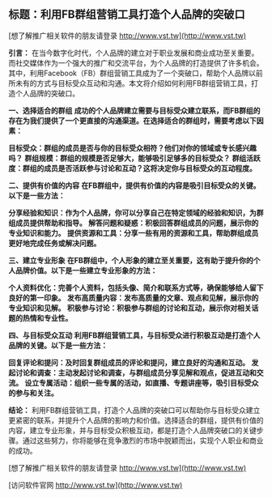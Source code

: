 ## **标题：利用FB群组营销工具打造个人品牌的突破口**

[想了解推广相关软件的朋友请登录 http://www.vst.tw](http://www.vst.tw)

**引言：**
在当今数字化时代，个人品牌的建立对于职业发展和商业成功至关重要。而社交媒体作为一个强大的推广和交流平台，为个人品牌的打造提供了许多机会。其中，利用Facebook（FB）群组营销工具成为了一个突破口，帮助个人品牌以前所未有的方式与目标受众互动和沟通。本文将介绍如何利用FB群组营销工具，打造个人品牌的突破口。

**一、选择适合的群组**
**成功的个人品牌建立需要与目标受众建立联系，而FB群组的存在为我们提供了一个更直接的沟通渠道。在选择适合的群组时，需要考虑以下因素：**

**目标受众：群组的成员是否与你的目标受众相符？他们对你的领域或专长感兴趣吗？**
**群组规模：群组的规模是否足够大，能够吸引足够多的目标受众？**
**群组活跃度：群组的成员是否活跃参与讨论和互动？这将决定你与目标受众的互动程度。**

**二、提供有价值的内容**
**在FB群组中，提供有价值的内容是吸引目标受众的关键。以下是一些方法：**

**分享经验和知识：作为个人品牌，你可以分享自己在特定领域的经验和知识，为群组成员提供帮助和指导。**
**解答问题和疑惑：积极回答群组成员的问题，展示你的专业知识和能力。**
**提供资源和工具：分享一些有用的资源和工具，帮助群组成员更好地完成任务或解决问题。**

**三、建立专业形象**
**在FB群组中，个人形象的建立至关重要，这有助于提升你的个人品牌价值。以下是一些建立专业形象的方法：**

**个人资料优化：完善个人资料，包括头像、简介和联系方式等，确保能够给人留下良好的第一印象。**
**发布高质量内容：发布高质量的文章、观点和见解，展示你的专业知识和见解。**
**积极参与讨论：积极参与群组的讨论和互动，展示你对相关话题的热情和专业性。**

**四、与目标受众互动**
**利用FB群组营销工具，与目标受众进行积极互动是打造个人品牌的关键。以下是一些方法：**

**回复评论和提问：及时回复群组成员的评论和提问，建立良好的沟通和互动。**
**发起讨论和调查：主动发起讨论和调查，与群组成员分享见解和观点，促进互动和交流。**
**设立专属活动：组织一些专属的活动，如直播、专题讲座等，吸引目标受众的参与和关注。**

**结论：**
利用FB群组营销工具，打造个人品牌的突破口可以帮助你与目标受众建立更紧密的联系，并提升个人品牌的影响力和价值。选择适合的群组，提供有价值的内容，建立专业形象，并与目标受众积极互动，都是打造个人品牌突破口的关键步骤。通过这些努力，你将能够在竞争激烈的市场中脱颖而出，实现个人职业和商业的成功。

[想了解推广相关软件的朋友请登录 http://www.vst.tw](http://www.vst.tw)


[访问软件官网 http://www.vst.tw](http://www.vst.tw)
